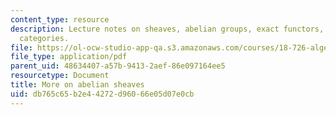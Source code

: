 ```yaml
---
content_type: resource
description: Lecture notes on sheaves, abelian groups, exact functors, and abelian
  categories.
file: https://ol-ocw-studio-app-qa.s3.amazonaws.com/courses/18-726-algebraic-geometry-spring-2009/db765c65b2e44272d96066e05d07e0cb_MIT18_726s09_lec04_abelian_sheaves.pdf
file_type: application/pdf
parent_uid: 48634407-a57b-9413-2aef-86e097164ee5
resourcetype: Document
title: More on abelian sheaves
uid: db765c65-b2e4-4272-d960-66e05d07e0cb
---
```


